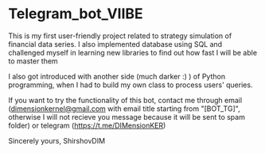 # Telegram_bot_VIIBE

This is my first user-friendly project related to strategy simulation of financial data series. I also implemented database using SQL and challenged myself in learning new libraries to find out how fast I will be able to master them

I also got introduced with another side (much darker :) ) of Python programming, when I had to build my own class to process users' queries.

If you want to try the functionality of this bot, contact me through email (dimensionkernel@gmail.com with email title starting from "[BOT_TG]", otherwise I will not recieve you message because it will be sent to spam folder) or telegram (https://t.me/DIMensionKER)

Sincerely yours,
ShirshovDIM
